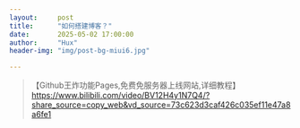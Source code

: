```yaml
---
layout:     post
title:      "如何搭建博客？"
date:       2025-05-02 17:00:00
author:     "Hux"
header-img: "img/post-bg-miui6.jpg"

---
```


> 【Github王炸功能Pages,免费免服务器上线网站,详细教程】 https://www.bilibili.com/video/BV12H4y1N7Q4/?share_source=copy_web&vd_source=73c623d3caf426c035ef11e47a8a6fe1



    
